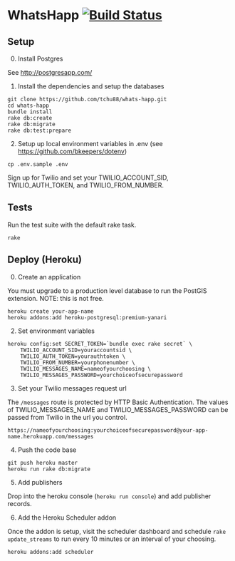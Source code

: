 # WhatsHapp [![Build Status](https://travis-ci.org/tchu88/whats-happ.svg?branch=master)](https://travis-ci.org/tchu88/whats-happ)

## Setup

0) Install Postgres

See http://postgresapp.com/

1) Install the dependencies and setup the databases

```console
git clone https://github.com/tchu88/whats-happ.git
cd whats-happ
bundle install
rake db:create
rake db:migrate
rake db:test:prepare
```

2) Setup up local environment variables in .env (see https://github.com/bkeepers/dotenv)

```console
cp .env.sample .env
```

Sign up for Twilio and set your TWILIO_ACCOUNT_SID, TWILIO_AUTH_TOKEN, and TWILIO_FROM_NUMBER.

## Tests

Run the test suite with the default rake task.

```console
rake
```

## Deploy (Heroku)

0) Create an application

You must upgrade to a production level database to run the PostGIS extension. NOTE: this is not free.

```console
heroku create your-app-name
heroku addons:add heroku-postgresql:premium-yanari
```

2) Set environment variables

```console
heroku config:set SECRET_TOKEN=`bundle exec rake secret` \
	TWILIO_ACCOUNT_SID=youraccountsid \
	TWILIO_AUTH_TOKEN=yourauthtoken \
	TWILIO_FROM_NUMBER=yourphonenumber \
	TWILIO_MESSAGES_NAME=nameofyourchoosing \
	TWILIO_MESSAGES_PASSWORD=yourchoiceofsecurepassword
```

3) Set your Twilio messages request url

The `/messages` route is protected by HTTP Basic Authentication. The values of TWILIO_MESSAGES_NAME and TWILIO_MESSAGES_PASSWORD can be passed from Twilio in the url you control.

`https://nameofyourchoosing:yourchoiceofsecurepassword@your-app-name.herokuapp.com/messages`

4) Push the code base

```console
git push heroku master
heroku run rake db:migrate
```

5) Add publishers

Drop into the heroku console (`heroku run console`) and add publisher records.

6) Add the Heroku Scheduler addon

Once the addon is setup, visit the scheduler dashboard and schedule `rake update_streams` to run every 10 minutes or an interval of your choosing.

```console
heroku addons:add scheduler
```
